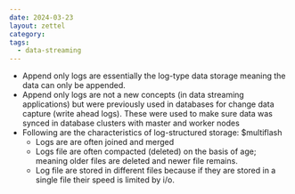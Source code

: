 ```yaml
---
date: 2024-03-23
layout: zettel
category: 
tags:
  - data-streaming
---
```

- Append only logs are essentially the log-type data storage meaning the data can only be appended.
- Append only logs are not a new concepts (in data streaming applications) but were previously used in databases for change data capture (write ahead logs). These were used to make sure data was synced in database clusters with master and worker nodes
- Following are the characteristics of log-structured storage:
$multiflash
	- Logs are are often joined and merged
	- Logs file are often compacted (deleted) on the basis of age; meaning older files are deleted and newer file remains.
	- Log file are stored in different files because if they are stored in a single file their speed is limited by i/o.
